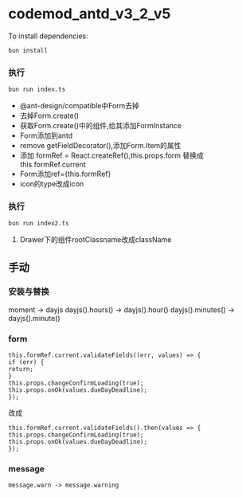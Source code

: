 # codemod_antd_v3_2_v5

To install dependencies:

```bash
bun install
```

### 执行
```bash
bun run index.ts
```

- @ant-design/compatible中Form去掉
- 去掉Form.create()
- 获取Form.create()中的组件,给其添加FormInstance
- Form添加到antd
- remove getFieldDecorator(),添加Form.Item的属性
- 添加 formRef = React.createRef(),this.props.form 替换成 this.formRef.current 
- Form添加ref={this.formRef}
- icon的type改成icon

### 执行
```bash
bun run index2.ts
```
1. Drawer下的组件rootClassname改成className

## 手动
### 安装与替换
moment -> dayjs
dayjs().hours() -> dayjs().hour()
dayjs().minutes() -> dayjs().minute()

### form
```
this.formRef.current.validateFields((err, values) => {
if (err) {
return;
}
this.props.changeConfirmLoading(true);
this.props.onOk(values.dueDayDeadline);
});
```
改成
```
this.formRef.current.validateFields().then(values => {
this.props.changeConfirmLoading(true);
this.props.onOk(values.dueDayDeadline);
});
```
### message
```
message.warn -> message.warning
```
